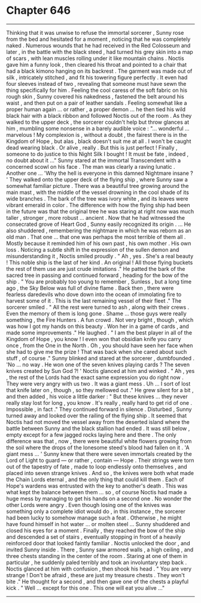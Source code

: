 
# Chapter 646


---

Thinking that it was unwise to refuse the immortal sorcerer , Sunny rose from the bed and hesitated for a moment , noticing that he was completely naked . Numerous wounds that he had received in the Red Colosseum and later , in the battle with the black steed , had turned his grey skin into a map of scars , with lean muscles rolling under it like mountain chains .
Noctis gave him a funny look , then cleared his throat and pointed to a chair that had a black kimono hanging on its backrest . The garment was made out of silk , intricately stitched , and fit his towering figure perfectly . It even had four sleeves instead of two , revealing that someone must have sewn the thing specifically for him .
Feeling the cool caress of the soft fabric on his rough skin , Sunny covered his nakedness , fastened the belt around his waist , and then put on a pair of leather sandals .
Feeling somewhat like a proper human again … or rather , a proper demon … he then tied his wild black hair with a black ribbon and followed Noctis out of the room .
As they walked to the upper deck , the sorcerer couldn't help but throw glances at him , mumbling some nonsense in a barely audible voice :
"... wonderful … marvelous ! My complexion is , without a doubt , the fairest there is in the Kingdom of Hope , but alas , black doesn't suit me at all . I won't be caught dead wearing black . Or alive , really . But this is just perfect ! Finally , someone to do justice to this Night Silk I bought ! It must be fate , indeed , no doubt about it …"
Sunny stared at the immortal Transcendent with a concerned scowl on his face .
The man was clearly a raving lunatic . Another one …
'Why the hell is everyone in this damned Nightmare insane ? '
They walked onto the upper deck of the flying ship , where Sunny saw a somewhat familiar picture . There was a beautiful tree growing around the main mast , with the middle of the vessel drowning in the cool shade of its wide branches . The bark of the tree was ivory white , and its leaves were vibrant emerald in color .
The difference with how the flying ship had been in the future was that the original tree he was staring at right now was much taller , stronger , more robust … ancient .
Now that he had witnessed the consecrated grove of Heart God , Sunny easily recognized its origin .
... He also shuddered , remembering the nightmare in which he was reborn as an old man . That one … that one was perhaps the most terrible of them all . Mostly because it reminded him of his own past , his own mother . His own loss .
Noticing a subtle shift in the expression of the sullen demon and misunderstanding it , Noctis smiled proudly .
" Ah , yes . She's a real beauty ! This noble ship is the last of her kind . An original ! All those flying buckets the rest of them use are just crude imitations ."
He patted the bark of the sacred tree in passing and continued forward , heading for the bow of the ship .
" You are probably too young to remember , Sunless , but a long time ago , the Sky Below was full of divine flame . Back then , there were fearless daredevils who dove down into the ocean of immolating fire to harvest some of it . This is the last remaining vessel of their fleet ."
The sorcerer smiled .
" All the rest were turned to ash , along with their crews . Even the memory of them is long gone . Shame … those guys were really something , the Fire Hunters . A fun crowd . Not very bright , though , which was how I got my hands on this beauty . Won her in a game of cards , and made some improvements ."
He laughed .
" I am the best player in all of the Kingdom of Hope , you know ! I even won that obsidian knife you carry once , from the One in the North . Oh , you should have seen her face when she had to give me the prize ! That was back when she cared about such stuff , of course ."
Sunny blinked and stared at the sorcerer , dumbfounded .
'No … no way . He won one of the seven knives playing cards ? The seven knives created by Sun God ?! '
Noctis glanced at him and winked .
" Ah , yes , the rest of the Lords had the exact same expression you do right now . They were very angry with us two . It was a giant mess . Uh … I sort of lost that knife later on , though , so they mellowed out ."
He grew silent for a bit , and then added , his voice a little darker :
" But these knives … they never really stay lost for long , you know . It's really , really hard to get rid of one . Impossible , in fact ."
They continued forward in silence . Disturbed , Sunny turned away and looked over the railing of the flying ship .
It seemed that Noctis had not moved the vessel away from the deserted island where the battle between Sunny and the black stallion had ended . It was still below , empty except for a few jagged rocks laying here and there .
The only difference was that , now , there were beautiful white flowers growing from the soil where the drops of the lonesome steed's blood had fallen on it .
'A giant mess … '
Sunny knew that there were seven immortals created by the Lord of Light to guard — or rather , contain — Hope . Their strings were torn out of the tapestry of fate , made to loop endlessly onto themselves , and placed into seven strange knives . And so , the knives were both what made the Chain Lords eternal , and the only thing that could kill them .
Each of Hope's wardens was entrusted with the key to another's death . This was what kept the balance between them … so , of course Noctis had made a huge mess by managing to get his hands on a second one . No wonder the other Lords were angry .
Even though losing one of the knives was something only a complete idiot would do , in this instance , the sorcerer had been lucky to somehow manage such a feat . Otherwise , he might have found himself in hot water … or molten steel …
Sunny shuddered and closed his eyes for a moment .
Finally , they reached the bow of the ship and descended a set of stairs , eventually stopping in front of a heavily reinforced door that looked faintly familiar . Noctis unlocked the door , and invited Sunny inside .
There , Sunny saw armored walls , a high ceiling , and three chests standing in the center of the room .
Staring at one of them in particular , he suddenly paled terribly and took an involuntary step back .
Noctis glanced at him with confusion , then shook his head .
" You are very strange ! Don't be afraid , these are just my treasure chests . They won't bite ."
He thought for a second , and then gave one of the chests a playful kick .
" Well ... except for this one . This one will eat you alive ..."

---

